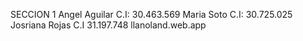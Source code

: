 SECCION 1 Angel Aguilar C.I: 30.463.569 Maria Soto C.I: 30.725.025 Josriana Rojas C.I 31.197.748 llanoland.web.app
